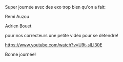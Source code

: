 Super journée avec des exo trop bien qu'on a fait:

Remi Auzou

Adrien Bouet

pour nos correcteurs une petite vidéo pour se détendre!

https://www.youtube.com/watch?v=U9t-slLl30E

Bonne journée!
